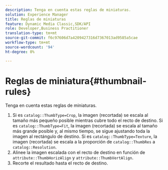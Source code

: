 ```yaml
---
description: Tenga en cuenta estas reglas de miniaturas.
solution: Experience Manager
title: Reglas de miniaturas
feature: Dynamic Media Classic,SDK/API
role: Developer,Business Practitioner
translation-type: tm+mt
source-git-commit: f6c97606d7a4209427316d7367013ad9585a5cae
workflow-type: tm+mt
source-wordcount: '94'
ht-degree: 0%

---
```



# Reglas de miniatura{#thumbnail-rules}

Tenga en cuenta estas reglas de miniaturas.

1. Si es `catalog::ThumbType=Crop`, la imagen (recortada) se escala al tamaño más pequeño posible mientras cubre todo el recto de destino. Si es `catalog::ThumbType=Fit`, la imagen (recortada) se escala al tamaño más grande posible y, al mismo tiempo, se sigue ajustando toda la imagen al rectángulo de destino. Si es `catalog::ThumbType=Texture`, la imagen (recortada) se escala a la proporción de `catalog::ThumbRes` a `catalog::Resolution`.
1. Alinee la imagen escalada con el recto de destino en función de `attribute::ThumbHorizAlign` y `attribute::ThumbVertAlign`.
1. Recorte el resultado hasta el recto de destino.

